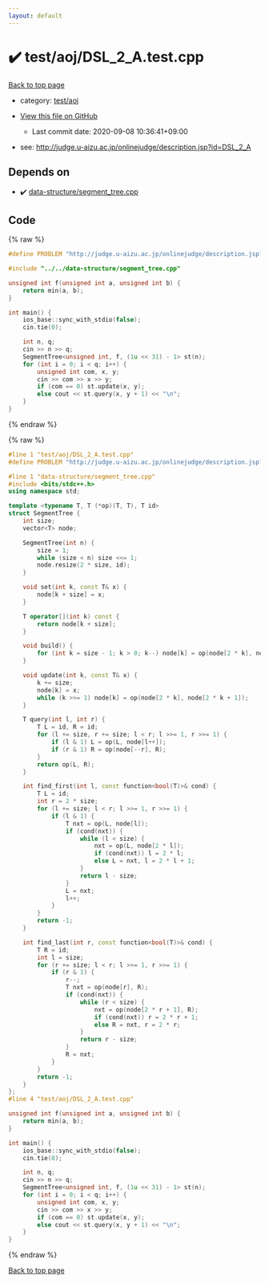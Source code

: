 ```yaml
---
layout: default
---
```


<!-- mathjax config similar to math.stackexchange -->
<script type="text/javascript" async
  src="https://cdnjs.cloudflare.com/ajax/libs/mathjax/2.7.5/MathJax.js?config=TeX-MML-AM_CHTML">
</script>
<script type="text/x-mathjax-config">
  MathJax.Hub.Config({
    TeX: { equationNumbers: { autoNumber: "AMS" }},
    tex2jax: {
      inlineMath: [ ['$','$'] ],
      processEscapes: true
    },
    "HTML-CSS": { matchFontHeight: false },
    displayAlign: "left",
    displayIndent: "2em"
  });
</script>

<script type="text/javascript" src="https://cdnjs.cloudflare.com/ajax/libs/jquery/3.4.1/jquery.min.js"></script>
<script src="https://cdn.jsdelivr.net/npm/jquery-balloon-js@1.1.2/jquery.balloon.min.js" integrity="sha256-ZEYs9VrgAeNuPvs15E39OsyOJaIkXEEt10fzxJ20+2I=" crossorigin="anonymous"></script>
<script type="text/javascript" src="../../../assets/js/copy-button.js"></script>
<link rel="stylesheet" href="../../../assets/css/copy-button.css" />


# :heavy_check_mark: test/aoj/DSL_2_A.test.cpp

<a href="../../../index.html">Back to top page</a>

* category: <a href="../../../index.html#0d0c91c0cca30af9c1c9faef0cf04aa9">test/aoj</a>
* <a href="{{ site.github.repository_url }}/blob/master/test/aoj/DSL_2_A.test.cpp">View this file on GitHub</a>
    - Last commit date: 2020-09-08 10:36:41+09:00


* see: <a href="http://judge.u-aizu.ac.jp/onlinejudge/description.jsp?id=DSL_2_A">http://judge.u-aizu.ac.jp/onlinejudge/description.jsp?id=DSL_2_A</a>


## Depends on

* :heavy_check_mark: <a href="../../../library/data-structure/segment_tree.cpp.html">data-structure/segment_tree.cpp</a>


## Code

<a id="unbundled"></a>
{% raw %}
```cpp
#define PROBLEM "http://judge.u-aizu.ac.jp/onlinejudge/description.jsp?id=DSL_2_A"

#include "../../data-structure/segment_tree.cpp"

unsigned int f(unsigned int a, unsigned int b) {
    return min(a, b);
}

int main() {
    ios_base::sync_with_stdio(false);
    cin.tie(0);

    int n, q;
    cin >> n >> q;
    SegmentTree<unsigned int, f, (1u << 31) - 1> st(n);
    for (int i = 0; i < q; i++) {
        unsigned int com, x, y;
        cin >> com >> x >> y;
        if (com == 0) st.update(x, y);
        else cout << st.query(x, y + 1) << "\n";
    }
}
```
{% endraw %}

<a id="bundled"></a>
{% raw %}
```cpp
#line 1 "test/aoj/DSL_2_A.test.cpp"
#define PROBLEM "http://judge.u-aizu.ac.jp/onlinejudge/description.jsp?id=DSL_2_A"

#line 1 "data-structure/segment_tree.cpp"
#include <bits/stdc++.h>
using namespace std;

template <typename T, T (*op)(T, T), T id>
struct SegmentTree {
    int size;
    vector<T> node;

    SegmentTree(int n) {
        size = 1;
        while (size < n) size <<= 1;
        node.resize(2 * size, id);
    }

    void set(int k, const T& x) {
        node[k + size] = x;
    }

    T operator[](int k) const {
        return node[k + size];
    }

    void build() {
        for (int k = size - 1; k > 0; k--) node[k] = op(node[2 * k], node[2 * k + 1]);
    }

    void update(int k, const T& x) {
        k += size;
        node[k] = x;
        while (k >>= 1) node[k] = op(node[2 * k], node[2 * k + 1]);
    }

    T query(int l, int r) {
        T L = id, R = id;
        for (l += size, r += size; l < r; l >>= 1, r >>= 1) {
            if (l & 1) L = op(L, node[l++]);
            if (r & 1) R = op(node[--r], R);
        }
        return op(L, R);
    }

    int find_first(int l, const function<bool(T)>& cond) {
        T L = id;
        int r = 2 * size;
        for (l += size; l < r; l >>= 1, r >>= 1) {
            if (l & 1) {
                T nxt = op(L, node[l]);
                if (cond(nxt)) {
                    while (l < size) {
                        nxt = op(L, node[2 * l]);
                        if (cond(nxt)) l = 2 * l;
                        else L = nxt, l = 2 * l + 1;
                    }
                    return l - size;
                }
                L = nxt;
                l++;
            }
        }
        return -1;
    }

    int find_last(int r, const function<bool(T)>& cond) {
        T R = id;
        int l = size;
        for (r += size; l < r; l >>= 1, r >>= 1) {
            if (r & 1) {
                r--;
                T nxt = op(node[r], R);
                if (cond(nxt)) {
                    while (r < size) {
                        nxt = op(node[2 * r + 1], R);
                        if (cond(nxt)) r = 2 * r + 1;
                        else R = nxt, r = 2 * r;
                    }
                    return r - size;
                }
                R = nxt;
            }
        }
        return -1;
    }
};
#line 4 "test/aoj/DSL_2_A.test.cpp"

unsigned int f(unsigned int a, unsigned int b) {
    return min(a, b);
}

int main() {
    ios_base::sync_with_stdio(false);
    cin.tie(0);

    int n, q;
    cin >> n >> q;
    SegmentTree<unsigned int, f, (1u << 31) - 1> st(n);
    for (int i = 0; i < q; i++) {
        unsigned int com, x, y;
        cin >> com >> x >> y;
        if (com == 0) st.update(x, y);
        else cout << st.query(x, y + 1) << "\n";
    }
}

```
{% endraw %}

<a href="../../../index.html">Back to top page</a>

